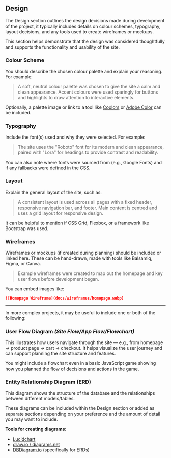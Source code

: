 ## Design

The Design section outlines the design decisions made during development of the project, it typically includes details on colour schemes, typography, layout decisions, and any tools used to create wireframes or mockups.

This section helps demonstrate that the design was considered thoughtfully and supports the functionality and usability of the site.

### Colour Scheme

You should describe the chosen colour palette and explain your reasoning. For example:

> A soft, neutral colour palette was chosen to give the site a calm and clean appearance. Accent colours were used sparingly for buttons and highlights to draw attention to interactive elements.

Optionally, a palette image or link to a tool like [Coolors](https://coolors.co/) or [Adobe Color](https://color.adobe.com/) can be included.

### Typography

Include the font(s) used and why they were selected. For example:

> The site uses the "Roboto" font for its modern and clean appearance, paired with "Lora" for headings to provide contrast and readability.

You can also note where fonts were sourced from (e.g., Google Fonts) and if any fallbacks were defined in the CSS.

### Layout

Explain the general layout of the site, such as:

> A consistent layout is used across all pages with a fixed header, responsive navigation bar, and footer. Main content is centred and uses a grid layout for responsive design.

It can be helpful to mention if CSS Grid, Flexbox, or a framework like Bootstrap was used.

### Wireframes

Wireframes or mockups (if created during planning) should be included or linked here. These can be hand-drawn, made with tools like Balsamiq, Figma, or Canva.

> Example wireframes were created to map out the homepage and key user flows before development began.

You can embed images like:

```md
![Homepage Wireframe](docs/wireframes/homepage.webp)
```


---

In more complex projects, it may be useful to include one or both of the following:

### User Flow Diagram *(Site Flow/App Flow/Flowchart)*

This illustrates how users navigate through the site — e.g., from homepage → product page → cart → checkout. It helps visualize the user journey and can support planning the site structure and features.

You might include a flowchart even in a basic JavaScript game showing how you planned the flow of decisions and actions in the game.

### Entity Relationship Diagram (ERD)

This diagram shows the structure of the database and the relationships between different models/tables.

These diagrams can be included within the Design section or added as separate sections depending on your preference and the amount of detail you may want to include.

**Tools for creating diagrams:**
- [Lucidchart](https://www.lucidchart.com/)
- [draw.io / diagrams.net](https://app.diagrams.net/)
- [DBDiagram.io](https://dbdiagram.io/) (specifically for ERDs)
